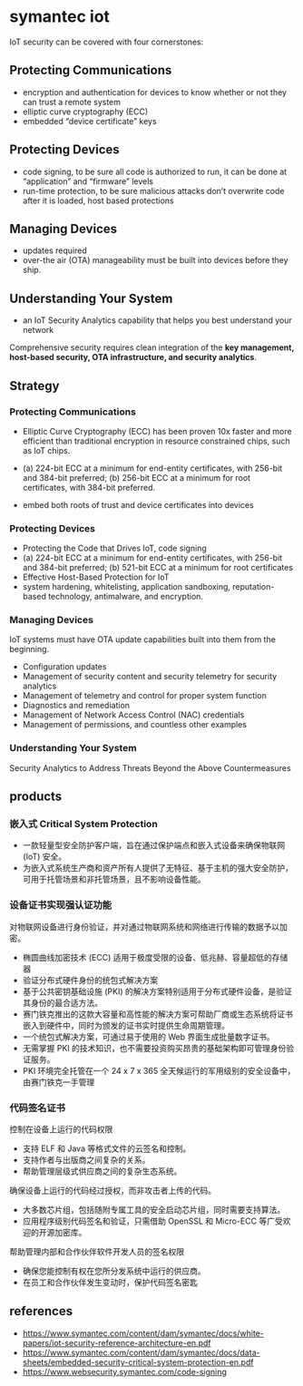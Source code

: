 # symantec iot

IoT security can be covered with four cornerstones: 

## Protecting Communications

* encryption and authentication for devices to know whether or not they can trust a remote system
* elliptic curve cryptography (ECC)
* embedded “device certificate” keys

## Protecting Devices

* code signing, to be sure all code is authorized to run, it can be done at “application” and “firmware” levels 
* run-time protection, to be sure malicious attacks don’t overwrite code after it is loaded, host based protections

## Managing Devices

* updates required
* over-the air (OTA) manageability must be built into devices before they ship.

## Understanding Your System

* an IoT Security Analytics capability that helps you best understand your network


Comprehensive security requires clean integration of the **key management, host-based security, OTA infrastructure, and security analytics**. 


## Strategy

### Protecting Communications

* Elliptic Curve Cryptography (ECC) has been proven 10x faster and more efficient than traditional encryption in resource constrained chips, such as IoT chips. 

* (a) 224-bit ECC at a minimum for end-entity certificates, with 256-bit and 384-bit preferred; (b) 256-bit ECC at a minimum for root certificates, with 384-bit preferred.

* embed both roots of trust and device certificates into devices

### Protecting Devices

* Protecting the Code that Drives IoT, code signing
* (a) 224-bit ECC at a minimum for end-entity certificates, with 256-bit and 384-bit preferred; (b) 521-bit ECC at a minimum for root certificates
* Effective Host-Based Protection for IoT
* system hardening, whitelisting, application sandboxing, reputation-based technology, antimalware, and encryption. 


### Managing Devices

IoT systems must have OTA update capabilities built into them from the beginning.

* Configuration updates
* Management of security content and security telemetry for security analytics
* Management of telemetry and control for proper system function
* Diagnostics and remediation
* Management of Network Access Control (NAC) credentials
* Management of permissions, and countless other examples

### Understanding Your System

Security Analytics to Address Threats Beyond the Above Countermeasures


## products

### 嵌入式 Critical System Protection

* 一款轻量型安全防护客户端，旨在通过保护端点和嵌入式设备来确保物联网(IoT) 安全。 
* 为嵌入式系统生产商和资产所有人提供了无特征、基于主机的强大安全防护，可用于托管场景和非托管场景，且不影响设备性能。

### 设备证书实现强认证功能

对物联网设备进行身份验证，并对通过物联网系统和网络进行传输的数据予以加密。

* 椭圆曲线加密技术 (ECC) 适用于极度受限的设备、低兆赫、容量超低的存储器
* 验证分布式硬件身份的统包式解决方案
* 基于公共密钥基础设施 (PKI) 的解决方案特别适用于分布式硬件设备，是验证其身份的最合适方法。
* 赛门铁克推出的这款大容量和高性能的解决方案可帮助厂商或生态系统将证书嵌入到硬件中，同时为颁发的证书实时提供生命周期管理。
* 一个统包式解决方案，可通过易于使用的 Web 界面生成批量数字证书。
* 无需掌握 PKI 的技术知识，也不需要投资购买昂贵的基础架构即可管理身份验证服务。
* PKI 环境完全托管在一个 24 x 7 x 365 全天候运行的军用级别的安全设备中，由赛门铁克一手管理

### 代码签名证书

控制在设备上运行的代码权限

* 支持 ELF 和 Java 等格式文件的云签名和控制。
* 支持作者与出版商之间复杂的关系。
* 帮助管理层级式供应商之间的复杂生态系统。

确保设备上运行的代码经过授权，而非攻击者上传的代码。

* 大多数芯片组，包括随附专属工具的安全启动芯片组，同时需要支持算法。
* 应用程序级别代码签名和验证，只需借助 OpenSSL 和 Micro-ECC 等广受欢迎的开源加密库。

帮助管理内部和合作伙伴软件开发人员的签名权限

* 确保您能控制有权在您所分发系统中运行的供应商。
* 在员工和合作伙伴发生变动时，保护代码签名密匙

## references

* https://www.symantec.com/content/dam/symantec/docs/white-papers/iot-security-reference-architecture-en.pdf
* https://www.symantec.com/content/dam/symantec/docs/data-sheets/embedded-security-critical-system-protection-en.pdf
* https://www.websecurity.symantec.com/code-signing






